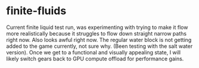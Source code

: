 # finite-fluids

Current finite liquid test run, was experimenting with trying to make it flow more realistically because it struggles to flow down straight narrow paths right now. Also looks awful right now. The regular water block is not getting added to the game currently, not sure why. (Been testing with the salt water version). Once we get to a functional and visually appealing state, I will likely switch gears back to GPU compute offload for performance gains.

